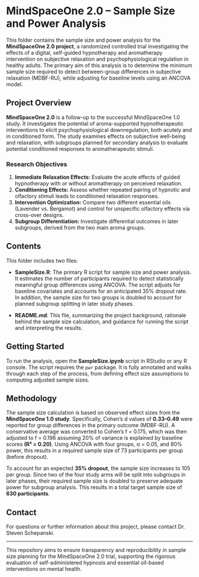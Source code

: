# MindSpaceOne 2.0 – Sample Size and Power Analysis

This folder contains the sample size and power analysis for the **MindSpaceOne 2.0 project**, a randomized controlled trial investigating the effects of a digital, self-guided hypnotherapy and aromatherapy intervention on subjective relaxation and psychophysiological regulation in healthy adults. The primary aim of this analysis is to determine the minimum sample size required to detect between-group differences in subjective relaxation (MDBF-RU), while adjusting for baseline levels using an ANCOVA model.

## Project Overview

**MindSpaceOne 2.0** is a follow-up to the successful MindSpaceOne 1.0 study. It investigates the potential of aroma-supported hypnotherapeutic interventions to elicit psychophysiological downregulation, both acutely and in conditioned form. The study examines effects on subjective well-being and relaxation, with subgroups planned for secondary analysis to evaluate potential conditioned responses to aromatherapeutic stimuli.

### Research Objectives
1. **Immediate Relaxation Effects:** Evaluate the acute effects of guided hypnotherapy with or without aromatherapy on perceived relaxation.
2. **Conditioning Effects:** Assess whether repeated pairing of hypnotic and olfactory stimuli leads to conditioned relaxation responses.
3. **Intervention Optimization:** Compare two different essential oils (Lavender vs. Bergamot) and control for unspecific olfactory effects via cross-over designs.
4. **Subgroup Differentiation:** Investigate differential outcomes in later subgroups, derived from the two main aroma groups.

## Contents

This folder includes two files:

- **SampleSize.R**: The primary R script for sample size and power analysis. It estimates the number of participants required to detect statistically meaningful group differences using ANCOVA. The script adjusts for baseline covariates and accounts for an anticipated 35% dropout rate. In addition, the sample size for two groups is doubled to account for planned subgroup splitting in later study phases.
  
- **README.md**: This file, summarizing the project background, rationale behind the sample size calculation, and guidance for running the script and interpreting the results.

## Getting Started

To run the analysis, open the **SampleSize.ipynb** script in RStudio or any R console. The script requires the `pwr` package. It is fully annotated and walks through each step of the process, from defining effect size assumptions to computing adjusted sample sizes.

## Methodology

The sample size calculation is based on observed effect sizes from the **MindSpaceOne 1.0 study**. Specifically, Cohen’s d values of **0.33–0.49** were reported for group differences in the primary outcome (MDBF-RU). A conservative average was converted to Cohen’s f = 0.175, which was then adjusted to f = 0.196 assuming 20% of variance is explained by baseline scores **(R² = 0.20)**. Using ANCOVA with four groups, α = 0.05, and 80% power, this results in a required sample size of 73 participants per group (before dropout).

To account for an expected **35% dropout**, the sample size increases to 105 per group. Since two of the four study arms will be split into subgroups in later phases, their required sample size is doubled to preserve adequate power for subgroup analysis. This results in a total target sample size of **630 participants**.

## Contact

For questions or further information about this project, please contact Dr. Steven Schepanski.

---

This repository aims to ensure transparency and reproducibility in sample size planning for the MindSpaceOne 2.0 trial, supporting the rigorous evaluation of self-administered hypnosis and essential oil-based interventions on mental health.
